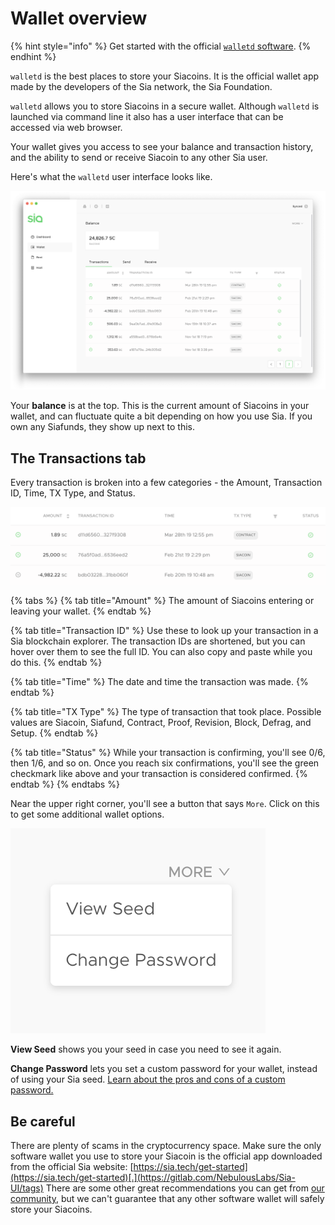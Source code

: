 # Wallet overview

{% hint style="info" %}
Get started with the official [`walletd` software](https://sia.tech/software/walletd).
{% endhint %}

`walletd` is the best places to store your Siacoins. It is the official wallet app made by the developers of the Sia network, the Sia Foundation.

`walletd` allows you to store Siacoins in a secure wallet. Although `walletd` is launched via command line it also has a user interface that can be accessed via web browser.

Your wallet gives you access to see your balance and transaction history, and the ability to send or receive Siacoin to any other Sia user.

Here's what the `walletd` user interface looks like.

![](../../.gitbook/assets/send-1.png)

Your **balance** is at the top. This is the current amount of Siacoins in your wallet, and can fluctuate quite a bit depending on how you use Sia. If you own any Siafunds, they show up next to this.

## The Transactions tab

Every transaction is broken into a few categories - the Amount, Transaction ID, Time, TX Type, and Status.

![In this example, you can see three transactions.](../../.gitbook/assets/wallet-1.png)

{% tabs %}
{% tab title="Amount" %}
The amount of Siacoins entering or leaving your wallet.
{% endtab %}

{% tab title="Transaction ID" %}
Use these to look up your transaction in a Sia blockchain explorer. The transaction IDs are shortened, but you can hover over them to see the full ID. You can also copy and paste while you do this.
{% endtab %}

{% tab title="Time" %}
The date and time the transaction was made.
{% endtab %}

{% tab title="TX Type" %}
The type of transaction that took place. Possible values are Siacoin, Siafund, Contract, Proof, Revision, Block, Defrag, and Setup.
{% endtab %}

{% tab title="Status" %}
While your transaction is confirming, you'll see 0/6, then 1/6, and so on. Once you reach six confirmations, you'll see the green checkmark like above and your transaction is considered confirmed.
{% endtab %}
{% endtabs %}

Near the upper right corner, you'll see a button that says `More`. Click on this to get some additional wallet options.

![](<../../.gitbook/assets/wallet-2 (2) (3) (1).png>)

**View Seed** shows you your seed in case you need to see it again.

**Change Password** lets you set a custom password for your wallet, instead of using your Sia seed. [Learn about the pros and cons of a custom password.](../how-do-i-change-my-sia-wallet-password.md)

## Be careful

There are plenty of scams in the cryptocurrency space. Make sure the only software wallet you use to store your Siacoin is the official app downloaded from the official Sia website: [https://sia.tech/get-started](https://sia.tech/get-started)[.](https://gitlab.com/NebulousLabs/Sia-UI/tags) There are some other great recommendations you can get from [our community](https://sia.tech/discord), but we can't guarantee that any other software wallet will safely store your Siacoins.
